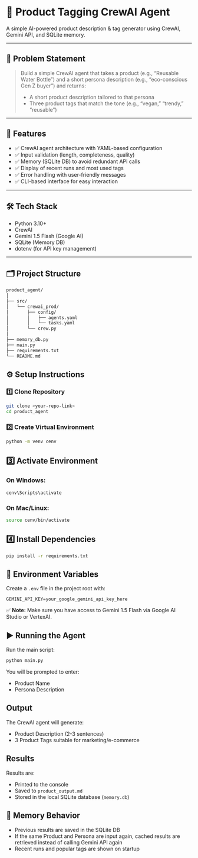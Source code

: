 # 🛒 Product Tagging CrewAI Agent

A simple AI-powered product description & tag generator using CrewAI, Gemini API, and SQLite memory.

---

## 📌 Problem Statement

> Build a simple CrewAI agent that takes a product (e.g., “Reusable Water Bottle”) and a short persona description (e.g., “eco-conscious Gen Z buyer”) and returns:
> 
> - A short product description tailored to that persona
> - Three product tags that match the tone (e.g., “vegan,” “trendy,” “reusable”)

---

## 🚀 Features

- ✅ CrewAI agent architecture with YAML-based configuration
- ✅ Input validation (length, completeness, quality)
- ✅ Memory (SQLite DB) to avoid redundant API calls
- ✅ Display of recent runs and most used tags
- ✅ Error handling with user-friendly messages
- ✅ CLI-based interface for easy interaction

---

## 🛠 Tech Stack

- Python 3.10+
- CrewAI
- Gemini 1.5 Flash (Google AI)
- SQLite (Memory DB)
- dotenv (for API key management)

---

## 🗂 Project Structure

```bash
product_agent/
│
├── src/
│   └── crewai_prod/
│       ├── config/
│       │   ├── agents.yaml
│       │   └── tasks.yaml
│       └── crew.py
│
├── memory_db.py
├── main.py
├── requirements.txt
└── README.md
```

## ⚙️ Setup Instructions

### 1️⃣ Clone Repository

```bash
git clone <your-repo-link>
cd product_agent
```
### 2️⃣ Create Virtual Environment

```bash
python -m venv cenv
```

## 3️⃣ Activate Environment

### On Windows:
```bash
cenv\Scripts\activate
```

### On Mac/Linux:
```bash
source cenv/bin/activate
```

## 4️⃣ Install Dependencies

```bash
pip install -r requirements.txt
```

## 🔑 Environment Variables

Create a `.env` file in the project root with:

```env
GEMINI_API_KEY=your_google_gemini_api_key_here
```

✅ **Note:** Make sure you have access to Gemini 1.5 Flash via Google AI Studio or VertexAI.

## ▶️ Running the Agent

Run the main script:

```bash
python main.py
```

You will be prompted to enter:
- Product Name
- Persona Description

## Output

The CrewAI agent will generate:
- Product Description (2-3 sentences)
- 3 Product Tags suitable for marketing/e-commerce

## Results

Results are:
- Printed to the console
- Saved to `product_output.md`
- Stored in the local SQLite database (`memory.db`)

## 💾 Memory Behavior

- Previous results are saved in the SQLite DB
- If the same Product and Persona are input again, cached results are retrieved instead of calling Gemini API again
- Recent runs and popular tags are shown on startup
